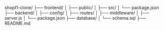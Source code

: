 shopt1-clone/
├── frontend/
│   ├── public/
│   ├── src/
│   └── package.json
├── backend/
│   ├── config/
│   ├── routes/
│   ├── middleware/
│   ├── server.js
│   └── package.json
├── database/
│   └── schema.sql
├── README.md

